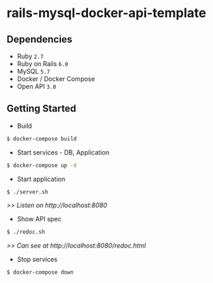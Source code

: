 # rails-mysql-docker-api-template

## Dependencies

* Ruby `2.7`
* Ruby on Rails `6.0`
* MySQL `5.7`
* Docker / Docker Compose
* Open API `3.0`

## Getting Started

* Build

```bash
$ docker-compose build
```

* Start services - DB, Application

```bash
$ docker-compose up -d
```

* Start application

```bash
$ ./server.sh
```

*>> Listen on http://localhost:8080*

* Show API spec

```bash
$ ./redoc.sh
```

*>> Can see at http://localhost:8080/redoc.html*

* Stop services

```bash
$ docker-compose down
```
